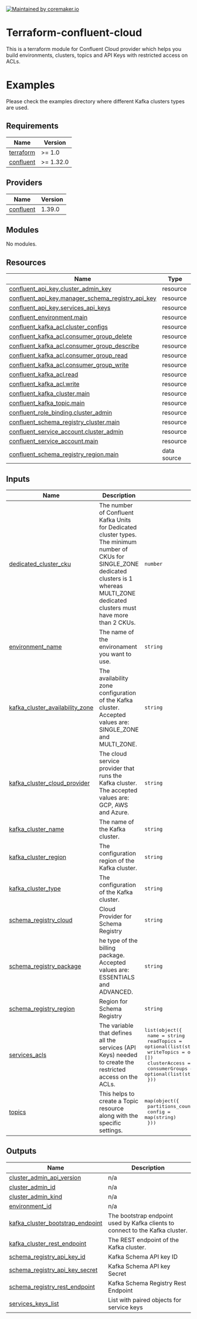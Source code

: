 [![Maintained by coremaker.io](https://img.shields.io/badge/maintained%20by-coremaker.io-green)](https://coremaker.io/)

# Terraform-confluent-cloud

This is a terraform module for Confluent Cloud provider which helps you build environments, clusters, topics and API Keys with restricted access on ACLs.  

# Examples

Please check the examples directory where different Kafka clusters types are used.

<!-- BEGINNING OF PRE-COMMIT-TERRAFORM DOCS HOOK -->
## Requirements

| Name | Version |
|------|---------|
| <a name="requirement_terraform"></a> [terraform](#requirement\_terraform) | >= 1.0 |
| <a name="requirement_confluent"></a> [confluent](#requirement\_confluent) | >= 1.32.0 |

## Providers

| Name | Version |
|------|---------|
| <a name="provider_confluent"></a> [confluent](#provider\_confluent) | 1.39.0 |

## Modules

No modules.

## Resources

| Name | Type |
|------|------|
| [confluent_api_key.cluster_admin_key](https://registry.terraform.io/providers/confluentinc/confluent/latest/docs/resources/api_key) | resource |
| [confluent_api_key.manager_schema_registry_api_key](https://registry.terraform.io/providers/confluentinc/confluent/latest/docs/resources/api_key) | resource |
| [confluent_api_key.services_api_keys](https://registry.terraform.io/providers/confluentinc/confluent/latest/docs/resources/api_key) | resource |
| [confluent_environment.main](https://registry.terraform.io/providers/confluentinc/confluent/latest/docs/resources/environment) | resource |
| [confluent_kafka_acl.cluster_configs](https://registry.terraform.io/providers/confluentinc/confluent/latest/docs/resources/kafka_acl) | resource |
| [confluent_kafka_acl.consumer_group_delete](https://registry.terraform.io/providers/confluentinc/confluent/latest/docs/resources/kafka_acl) | resource |
| [confluent_kafka_acl.consumer_group_describe](https://registry.terraform.io/providers/confluentinc/confluent/latest/docs/resources/kafka_acl) | resource |
| [confluent_kafka_acl.consumer_group_read](https://registry.terraform.io/providers/confluentinc/confluent/latest/docs/resources/kafka_acl) | resource |
| [confluent_kafka_acl.consumer_group_write](https://registry.terraform.io/providers/confluentinc/confluent/latest/docs/resources/kafka_acl) | resource |
| [confluent_kafka_acl.read](https://registry.terraform.io/providers/confluentinc/confluent/latest/docs/resources/kafka_acl) | resource |
| [confluent_kafka_acl.write](https://registry.terraform.io/providers/confluentinc/confluent/latest/docs/resources/kafka_acl) | resource |
| [confluent_kafka_cluster.main](https://registry.terraform.io/providers/confluentinc/confluent/latest/docs/resources/kafka_cluster) | resource |
| [confluent_kafka_topic.main](https://registry.terraform.io/providers/confluentinc/confluent/latest/docs/resources/kafka_topic) | resource |
| [confluent_role_binding.cluster_admin](https://registry.terraform.io/providers/confluentinc/confluent/latest/docs/resources/role_binding) | resource |
| [confluent_schema_registry_cluster.main](https://registry.terraform.io/providers/confluentinc/confluent/latest/docs/resources/schema_registry_cluster) | resource |
| [confluent_service_account.cluster_admin](https://registry.terraform.io/providers/confluentinc/confluent/latest/docs/resources/service_account) | resource |
| [confluent_service_account.main](https://registry.terraform.io/providers/confluentinc/confluent/latest/docs/resources/service_account) | resource |
| [confluent_schema_registry_region.main](https://registry.terraform.io/providers/confluentinc/confluent/latest/docs/data-sources/schema_registry_region) | data source |

## Inputs

| Name | Description | Type | Default | Required |
|------|-------------|------|---------|:--------:|
| <a name="input_dedicated_cluster_cku"></a> [dedicated\_cluster\_cku](#input\_dedicated\_cluster\_cku) | The number of Confluent Kafka Units for Dedicated cluster types. The minimum number of CKUs for SINGLE\_ZONE dedicated clusters is 1 whereas MULTI\_ZONE dedicated clusters must have more than 2 CKUs. | `number` | `0` | no |
| <a name="input_environment_name"></a> [environment\_name](#input\_environment\_name) | The name of the environament you want to use. | `string` | n/a | yes |
| <a name="input_kafka_cluster_availability_zone"></a> [kafka\_cluster\_availability\_zone](#input\_kafka\_cluster\_availability\_zone) | The availability zone configuration of the Kafka cluster. Accepted values are: SINGLE\_ZONE and MULTI\_ZONE. | `string` | `"SINGLE_ZONE"` | no |
| <a name="input_kafka_cluster_cloud_provider"></a> [kafka\_cluster\_cloud\_provider](#input\_kafka\_cluster\_cloud\_provider) | The cloud service provider that runs the Kafka cluster. The accepted values are: GCP, AWS and Azure. | `string` | `"GCP"` | no |
| <a name="input_kafka_cluster_name"></a> [kafka\_cluster\_name](#input\_kafka\_cluster\_name) | The name of the Kafka cluster. | `string` | n/a | yes |
| <a name="input_kafka_cluster_region"></a> [kafka\_cluster\_region](#input\_kafka\_cluster\_region) | The configuration region of the Kafka cluster. | `string` | n/a | yes |
| <a name="input_kafka_cluster_type"></a> [kafka\_cluster\_type](#input\_kafka\_cluster\_type) | The configuration of the Kafka cluster. | `string` | `"basic"` | no |
| <a name="input_schema_registry_cloud"></a> [schema\_registry\_cloud](#input\_schema\_registry\_cloud) | Cloud Provider for Schema Registry | `string` | `"GCP"` | no |
| <a name="input_schema_registry_package"></a> [schema\_registry\_package](#input\_schema\_registry\_package) | he type of the billing package. Accepted values are: ESSENTIALS and ADVANCED. | `string` | `"ESSENTIALS"` | no |
| <a name="input_schema_registry_region"></a> [schema\_registry\_region](#input\_schema\_registry\_region) | Region for Schema Registry | `string` | `"europe-west3"` | no |
| <a name="input_services_acls"></a> [services\_acls](#input\_services\_acls) | The variable that defines all the services (API Keys) needed to create the restricted access on the ACLs. | <pre>list(object({<br>    name           = string<br>    readTopics     = optional(list(string), [])<br>    writeTopics    = optional(list(string), [])<br>    clusterAccess  = optional(list(string), [])<br>    consumerGroups = optional(list(string), [])<br>  }))</pre> | `[]` | no |
| <a name="input_topics"></a> [topics](#input\_topics) | This helps to create a Topic resource along with the specific settings. | <pre>map(object({<br>    partitions_count = number<br>    config           = map(string)<br>  }))</pre> | `{}` | no |

## Outputs

| Name | Description |
|------|-------------|
| <a name="output_cluster_admin_api_version"></a> [cluster\_admin\_api\_version](#output\_cluster\_admin\_api\_version) | n/a |
| <a name="output_cluster_admin_id"></a> [cluster\_admin\_id](#output\_cluster\_admin\_id) | n/a |
| <a name="output_cluster_admin_kind"></a> [cluster\_admin\_kind](#output\_cluster\_admin\_kind) | n/a |
| <a name="output_environment_id"></a> [environment\_id](#output\_environment\_id) | n/a |
| <a name="output_kafka_cluster_bootstrap_endpoint"></a> [kafka\_cluster\_bootstrap\_endpoint](#output\_kafka\_cluster\_bootstrap\_endpoint) | The bootstrap endpoint used by Kafka clients to connect to the Kafka cluster. |
| <a name="output_kafka_cluster_rest_endpoint"></a> [kafka\_cluster\_rest\_endpoint](#output\_kafka\_cluster\_rest\_endpoint) | The REST endpoint of the Kafka cluster. |
| <a name="output_schema_registry_api_key_id"></a> [schema\_registry\_api\_key\_id](#output\_schema\_registry\_api\_key\_id) | Kafka Schema API key ID |
| <a name="output_schema_registry_api_key_secret"></a> [schema\_registry\_api\_key\_secret](#output\_schema\_registry\_api\_key\_secret) | Kafka Schema API key Secret |
| <a name="output_schema_registry_rest_endpoint"></a> [schema\_registry\_rest\_endpoint](#output\_schema\_registry\_rest\_endpoint) | Kafka Schema Registry Rest Endpoint |
| <a name="output_services_keys_list"></a> [services\_keys\_list](#output\_services\_keys\_list) | List with paired objects for service keys |
<!-- END OF PRE-COMMIT-TERRAFORM DOCS HOOK -->
